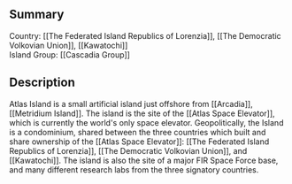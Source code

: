## Summary

Country: [[The Federated Island Republics of Lorenzia]], [[The Democratic Volkovian Union]], [[Kawatochi]]  
Island Group: [[Cascadia Group]]  
## Description

Atlas Island is a small artificial island just offshore from [[Arcadia]], [[Metridium Island]]. The island is the site of the [[Atlas Space Elevator]], which is currently the world's only space elevator. Geopolitically, the Island is a condominium, shared between the three countries which built and share ownership of the [[Atlas Space Elevator]]: [[The Federated Island Republics of Lorenzia]], [[The Democratic Volkovian Union]], and [[Kawatochi]]. The island is also the site of a major FIR Space Force base, and many different research labs from the three signatory countries.

